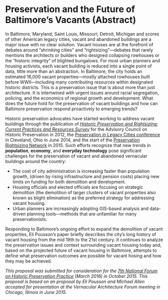 # Preservation and the Future of Baltimore’s Vacants (Abstract)

In Baltimore, Maryland; Saint Louis, Missouri; Detroit, Michigan and scores of other American legacy cities, vacant and abandoned buildings are a major issue with no clear solution. Vacant houses are at the forefront of debates around “shrinking cities” and “rightsizing”—debates that rarely mentions the architects or builders who designed collapsing rowhouses or the “historic integrity” of blighted bungalows. For most urban planners and housing activists, each vacant building is reduced into a single point of data, little more than an abstraction. In Baltimore, the city holds an estimated 16,000 vacant properties—mostly attached rowhouses built before WWII—including many contributing resources within designated historic districts. This is a preservation issue that is about more than just architecture. It is intertwined with urgent issues around racial segregation, policing, and the economics of regional growth and development. What does the future hold for the preservation of vacant buildings and how can Baltimore preservation respond proactively to emerging trends?

Historic preservation advocates have started working to address vacant buildings through the publication of _[Historic Preservation and Rightsizing: Current Practices and Resources Survey](http://www.achp.gov/achp-rightsizing-report.pdf)_ for the Advisory Council on Historic Preservation in 2012, the [Preservation in Legacy Cities conference](http://cua6.urban.csuohio.edu/conference/LegacyCityPreservation/) in Cleveland, Ohio in June 2014, and the start of the [Preservation Rightsizing Network](rightsizeplace.org) in 2015. Such efforts recognize that new trends in **population**, **economy**, and **everyday technology** pose significant challenges for the preservation of vacant and abandoned vernacular buildings around the country:

- The cost of city administration is increasing faster than population growth, (driven by rising infrastructure and pension costs) placing new limits on funding for both demolition and development.
- Housing officials and elected officials are focusing on strategic demolition (the demolition of larger clusters of vacant properties also known as blight elimination) as the preferred strategy for addressing vacant housing.
- Urban planners are increasingly adopting GIS-based analysis and data-driven planning tools—methods that are unfamiliar for many preservationists.

Responding to Baltimore’s ongoing effort to expand the demolition of vacant properties, Eli Pousson’s paper briefly describes the city’s long history of vacant housing from the mid 19th to the 21st century. It continues to analyze the preservation issues and context surrounding vacant housing today and, based on the projected future of vacant housing in Baltimore, attempts to define what preservation outcomes are possible for vacant hosing and how they may be achieved.

_This proposal was submitted for consideration for the [7th National Forum on Historic Preservation Practice](http://meyerhoff.goucher.edu/eblasts/welch/HistoricPreservation_50Years.html) (March 2016) in October 2015. This proposal is based on an proposal by Eli Pousson and Michael Allen accepted for presentation at the Vernacular Architecture Forum meeting in Chicago, Illinois in June 2015._
